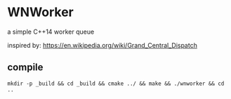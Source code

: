 # WNWorker
a simple C++14 worker queue

inspired by: https://en.wikipedia.org/wiki/Grand_Central_Dispatch

## compile
```
mkdir -p _build && cd _build && cmake ../ && make && ./wnworker && cd ..
```
